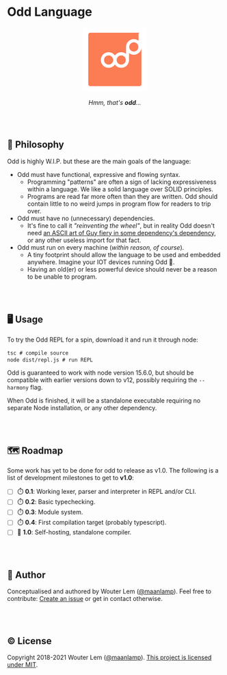 # Odd Language

<div align="center">
<img src="./odd.svg" height="150" alt="An orange rectangle with rounded edges, with the word 'Odd' written on it. The last 'd' is raised above the rest of the word, to symbolise the quirkyness of the Odd language.">

_Hmm, that's **odd**..._
</div>

<br/>
<br/>

## 🧠 Philosophy
Odd is highly W.I.P. but these are the main goals of the language:
- Odd must have functional, expressive and flowing syntax.
  - Programming "patterns" are often a sign of lacking expressiveness within a language. We like a solid language over SOLID principles.
  - Programs are read far more often than they are written. Odd should contain little to no weird jumps in program flow for readers to trip over.
- Odd must have no (unnecessary) dependencies.
  - It's fine to call it _"reinventing the wheel"_, but in reality Odd doesn't need [an ASCII art of Guy fiery in some dependency's dependency](https://medium.com/s/silicon-satire/i-peeked-into-my-node-modules-directory-and-you-wont-believe-what-happened-next-b89f63d21558), or any other useless import for that fact.
- Odd must run on every machine (*within reason, of course*).
  - A tiny footprint should allow the language to be used and embedded anywhere. Imagine your IOT devices running Odd 🤯.
  - Having an old(er) or less powerful device should never be a reason to be unable to program.

<br/>
<br/>

## 🖥️ Usage
To try the Odd REPL for a spin, download it and run it through node:
```shell
tsc # compile source
node dist/repl.js # run REPL
```
Odd is guaranteed to work with node version 15.6.0, but should be compatible with earlier versions down to v12, possibly requiring the `--harmony` flag.

When Odd is finished, it will be a standalone executable requiring no separate Node installation, or any other dependency.

<br/>
<br/>

## 🗺️ Roadmap
Some work has yet to be done for odd to release as v1.0. The following is a list of development milestones to get to **v1.0**:
- [ ] ⏱️ **0.1**: Working lexer, parser and interpreter in REPL and/or CLI.
- [ ] ⏱️ **0.2**: Basic typechecking.
- [ ] ⏱️ **0.3**: Module system.
- [ ] ⏱️ **0.4**: First compilation target (probably typescript).
- [ ] 🏁 **1.0**: Self-hosting, standalone compiler.

<br/>
<br/>

## 🤸 Author
Conceptualised and authored by Wouter Lem ([@maanlamp](https://github.com/maanlamp)). Feel free to contribute: [Create an issue](https://github.com/oddlanguage/odd/issues/new) or get in contact otherwise.

<br/>
<br/>

## © License
Copyright 2018-2021 Wouter Lem ([@maanlamp](https://github.com/maanlamp)).
[This project is licensed under MIT](./LICENSE.txt).